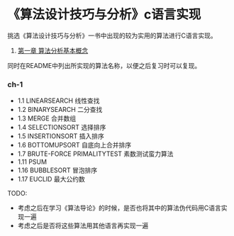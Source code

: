 # 《算法设计技巧与分析》c语言实现

挑选《算法设计技巧与分析》一书中出现的较为实用的算法进行C语言实现。

1. [第一章 算法分析基本概念](https://github.com/RayZhao1998/AlgorithmDesignWithC/blob/master/markdown/ch1.md)

同时在README中列出所实现的算法名称，以便之后复习时可以复现。

### ch-1
- 1.1 LINEARSEARCH 线性查找
- 1.2 BINARYSEARCH 二分查找
- 1.3 MERGE 合并数组
- 1.4 SELECTIONSORT 选择排序
- 1.5 INSERTIONSORT 插入排序
- 1.6 BOTTOMUPSORT 自底向上合并排序
- 1.7 BRUTE-FORCE PRIMALITYTEST 素数测试蛮力算法
- 1.11 PSUM
- 1.16 BUBBLESORT 冒泡排序
- 1.17 EUCLID 最大公约数

TODO:

- 考虑之后在学习《算法导论》的时候，是否也将其中的算法伪代码用C语言实现一遍
- 考虑之后是否将这些算法用其他语言再实现一遍
